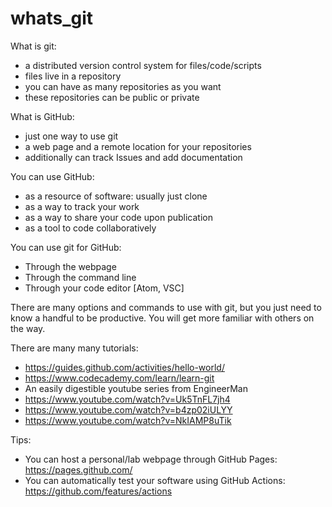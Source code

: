 # whats_git

What is git:

- a distributed version control system for files/code/scripts
- files live in a repository
- you can have as many repositories as you want
- these repositories can be public or private


What is GitHub:

- just one way to use git
- a web page and a remote location for your repositories
- additionally can track Issues and add documentation


You can use GitHub:

- as a resource of software: usually just clone
- as a way to track your work
- as a way to share your code upon publication
- as a tool to code collaboratively


You can use git for GitHub:

- Through the webpage
- Through the command line
- Through your code editor [Atom, VSC]

There are many options and commands to use with git, but you just need to know a handful to be productive. You will get more familiar with others on the way.

There are many many tutorials:
- https://guides.github.com/activities/hello-world/
- https://www.codecademy.com/learn/learn-git
- An easily digestible youtube series from EngineerMan
 - https://www.youtube.com/watch?v=Uk5TnFL7jh4
 - https://www.youtube.com/watch?v=b4zp02iULYY
 - https://www.youtube.com/watch?v=NkIAMP8uTik


Tips:
- You can host a personal/lab webpage through GitHub Pages: https://pages.github.com/
- You can automatically test your software using GitHub Actions: https://github.com/features/actions
